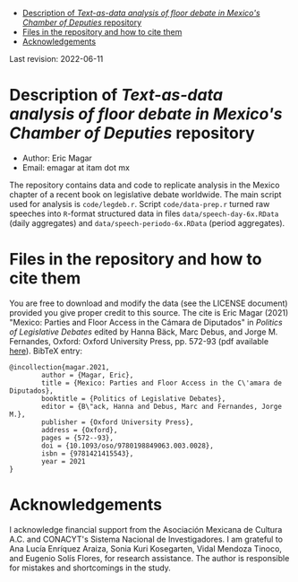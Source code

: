 - [Description of *Text-as-data analysis of floor debate in Mexico's Chamber of Deputies* repository](#org97a450d)
- [Files in the repository and how to cite them](#orgc7967ac)
- [Acknowledgements](#org5ae0e88)

Last revision: 2022-06-11


<a id="org97a450d"></a>

# Description of *Text-as-data analysis of floor debate in Mexico's Chamber of Deputies* repository

-   Author: Eric Magar
-   Email: emagar at itam dot mx

The repository contains data and code to replicate analysis in the Mexico chapter of a recent book on legislative debate worldwide. The main script used for analysis is `code/legdeb.r`. Script `code/data-prep.r` turned raw speeches into `R`-format structured data in files `data/speech-day-6x.RData` (daily aggregates) and `data/speech-periodo-6x.RData` (period aggregates).


<a id="orgc7967ac"></a>

# Files in the repository and how to cite them

You are free to download and modify the data (see the LICENSE document) provided you give proper credit to this source. The cite is Eric Magar (2021) "Mexico: Parties and Floor Access in the Cámara de Diputados" in *Politics of Legislative Debates* edited by Hanna Bäck, Marc Debus, and Jorge M. Fernandes, Oxford: Oxford University Press, pp. 572-93 (pdf available [here](https://github.com/emagar/leg-debate/tree/master/paper/legdeb04.pdf)). BibTeX entry:

```
@incollection{magar.2021,
        author = {Magar, Eric},
        title = {Mexico: Parties and Floor Access in the C\'amara de Diputados},
        booktitle = {Politics of Legislative Debates},
        editor = {B\"ack, Hanna and Debus, Marc and Fernandes, Jorge M.},
        publisher = {Oxford University Press},
        address = {Oxford},
        pages = {572--93},
        doi = {10.1093/oso/9780198849063.003.0028},
        isbn = {9781421415543},
        year = 2021
}
```


<a id="org5ae0e88"></a>

# Acknowledgements

I acknowledge financial support from the Asociación Mexicana de Cultura A.C. and CONACYT's Sistema Nacional de Investigadores. I am grateful to Ana Lucía Enríquez Araiza, Sonia Kuri Kosegarten, Vidal Mendoza Tinoco, and Eugenio Solís Flores, for research assistance. The author is responsible for mistakes and shortcomings in the study.
